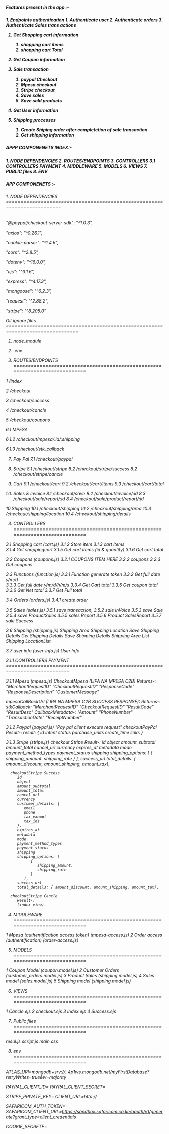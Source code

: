 <h5>Features present in the app :-<h5> 
1. Endpoints authentication
   1. Authenticate user
   2. Authenticate orders
   3. Authenticate Sales trans actions 

1. Get Shopping cart information 
   1. shopping cart items
   2. shopping cart Total

2.  Get Coupon information  

3. Sale transaction 
   1. paypal Checkout
   2. Mpesa checkout
   3. Stripe checkout 
   4. Save sales
   5. Save sold products

4. Get User information

5. Shipping processes
   1. Create Shiping order after completetion of sale transaction
   2. Get shipping information

<h5>APPP COMPONENETS INDEX:-<h5> 
1. NODE DEPENDENCIES
2. ROUTES/ENDPOINTS 
3. CONTROLLERS
  3.1 CONTROLLERS PAYMENT
4. MIDDLEWARE
5. MODELS
6. VIEWS
7. PUBLIC files
8. ENV
 
<h5>APP COMPONENETS :-<h5>
<h6>1. NODE DEPENDENCIES =========================================================================<h6>
<p>
"@paypal/checkout-server-sdk": "^1.0.3",

"axios": "^0.26.1",

"cookie-parser": "^1.4.6",

"cors": "^2.8.5",

"dotenv": "^16.0.0",

"ejs": "^3.1.6",

"express": "^4.17.3",

"mongoose": "^6.2.3",

"request": "^2.88.2",

"stripe": "^8.205.0"
</p>

Git ignore files ===============================================================================

1. node_module

2. .env

2. ROUTES/ENDPOINTS ============================================================================

1  /index

2  /checkout

3  /checkout/success

4  /checkout/cancle

5  /checkout/coupons

6.1 MPESA

6.1.2  /checkout/mpesa/:id/:shipping

6.1.3  /checkout/stk_callback

7. Pay Pal
7.1  /checkout/paypal

8. Stripe
8.1  /checkout/stripe
8.2  /checkout/stripe/success
8.2  /checkout/stripe/cancle

9.  Cart
9.1  /checkout/cart
9.2  /checkout/cart/items
9.3  /checkout/cart/total

8. Sales & Invoice
8.1  /checkout/save
8.2  /checkout/invoice/:id
8.3  /checkout/sale/report/:id
8.4  /checkout/sale/product/report/:id

10 Shipping
10.1 /checkout/shipping
10.2 /checkout/shipping/area
10.3 /checkout/shipping/location
10.4 /checkout/shipping/details

3. CONTROLLERS   ============================================================================

3.1 Shopping cart (cart.js) 
3.1.2 Store item
3.1.3 cart items  
3.1.4 Get shoppingcart
3.1.5 Get cart items (id & quantity)
3.1.6 Get cart total 

3.2 Coupons (coupons.js)
3.2.1 COUPONS ITEM HERE 
3.2.2 coupons
3.2.3 Get coupons 

3.3 Functions (function.js)
3.3.1 Function generate token 
3.3.2 Get full date y/m/d  
3.3.3 Get full date y/m/d/h/m/s
3.3.4 Get Cart total 
3.3.5 Get coupon total 
3.3.6 Get Net total 
3.3.7 Get Full total 
   
3.4 Orders (orders.js)
3.4.1 create order

3.5 Sales (sales.js) 
3.5.1 save transaction,
3.5.2 sale InVoice 
3.5.3 save Sale 
3.5.4 save ProductSales 
3.5.5 sales Report 
3.5.6 Product SalesReport
3.5.7 sale Success

3.6 Shipping (shipping.js)
   Shipping Area
   Shipping Location
   Save Shipping Details
   Get Shipping Details
   Save Shipping Details
   Shipping Area List
   Shipping LocationList

3.7 user info (user-info.js)
   User Info

3.1.1 CONTROLLERS PAYMENT ============================================================================

3.1.1 Mpesa (mpesa.js)
   CheckoutMpesa (LIPA NA MPESA C2B)
         Returns-:
            "MerchantRequestID"
            "CheckoutRequestID"
            "ResponseCode"
            "ResponseDescription"
            "CustomerMessage" 

   mpesaCallBackUrl (LIPA NA MPESA C2B  SUCCESS RESPONSE):
         Returns-:
          stkCallback:
            "MerchantRequestID"
            "CheckoutRequestID"
            "ResultCode"
            "ResultDesc"
            CallbackMetadata-:
               "Amount"
               "PhoneNumber"
               "TransactionDate"
               "ReceiptNumber"
             
3.1.2 Paypal (paypal.js) "Pay pal client execute request"
   checkoutPayPal
      Result-:
         result: {
            id
            intent
            status
            purchase_units
            create_time
            links
         }

3.1.3 Stripe (stripe.js)
   checkout Stripe
      Result-:
         id
         object
         amount_subtotal
         amount_total
         cancel_url 
         currency
         expires_at
         metadata
         mode
         payment_method_types
         payment_status
         shipping
         shipping_options: [
               {
                  shipping_amount.
                  shipping_rate
               }
            ], 
         success_url
         total_details: { amount_discount, amount_shipping, amount_tax}, 
         
      checkoutStripe Success  
         id
         object
         amount_subtotal
         amount_total
         cancel_url 
         currency
         customer_details: {
            email
            phone
            tax_exempt
            tax_ids
         },
         expires_at
         metadata
         mode
         payment_method_types
         payment_status
         shipping
         shipping_options: [
               {
                  shipping_amount.
                  shipping_rate
               }
            ], 
         success_url
         total_details: { amount_discount, amount_shipping, amount_tax}, 
      
      checkoutStripe Cancle  
         Result-:
         (index view)

4. MIDDLEWARE  ============================================================================

1 Mpesa (authentification access token)  (mpesa-access.js)
2 Order access (authentification)  (order-access.js)

5. MODELS  ============================================================================

1 Coupon Model  (coupon.model.js)
2 Customer Orders  (customer_orders.model.js)
3 Product Sales   (shipping.model.js)
4 Sales model  (sales.model.js)
5 Shipping model  (shipping.model.js)

6. VIEWS  ============================================================================

1 Cancle.ejs
2 checkout.ejs
3 Index.ejs
4 Success.ejs

 7. Public files  ============================================================================
 
  resul.js
  script.js
  main.css
  
8. env  ============================================================================

 ATLAS_URI=mongodb+srv://<UserName>:<password>.4p1ws.mongodb.net/myFirstDatabase?retryWrites=true&w=majority

 PAYPAL_CLIENT_ID=<Client id here>
 PAYPAL_CLIENT_SECRET=<Secrete here>

 STRIPE_PRIVATE_KEY=<Key here>
 CLIENT_URL=http:// 

 SAFARICOM_AUTH_TOKEN=<token here>
 SAFARICOM_CLIENT_URL=https://sandbox.safaricom.co.ke/oauth/v1/generate?grant_type=client_credentials


 COOKIE_SECRETE=<secrete here>
